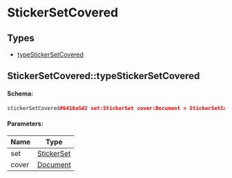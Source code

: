 # StickerSetCovered

## Types

* [typeStickerSetCovered](#stickersetcoveredtypestickersetcovered)

## StickerSetCovered::typeStickerSetCovered

#### Schema:

```c++
stickerSetCovered#6410a5d2 set:StickerSet cover:Document = StickerSetCovered;
```

#### Parameters:

|Name|Type|
|----|----|
|set|[StickerSet](stickerset.md)|
|cover|[Document](document.md)|

